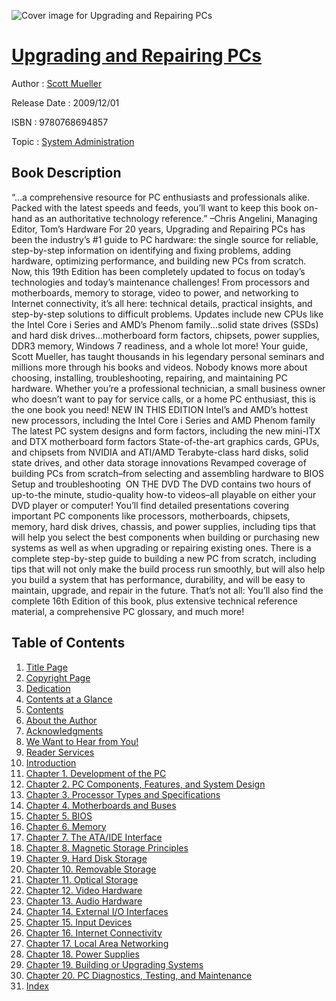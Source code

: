![Cover image for Upgrading and Repairing PCs](https://imgdetail.ebookreading.net/cover/cover/system_admin/EB9780768694857.jpg)

[Upgrading and Repairing PCs](https://ebookreading.net/view/book/Upgrading+and+Repairing+PCs-EB9780768694857_1.html "Upgrading and Repairing PCs")
====================================================================================================================

Author : [Scott Mueller](https://ebookreading.net/search/author/Scott+Mueller)

Release Date : 2009/12/01

ISBN : 9780768694857

Topic : [System Administration](https://ebookreading.net/search/category/system-administration)

Book Description
-----------------

“…a comprehensive resource for PC enthusiasts and professionals alike. Packed with the latest speeds and feeds, you’ll want to keep this book on-hand as an authoritative technology reference.”
–Chris Angelini, Managing Editor, Tom’s Hardware
For 20 years, Upgrading and Repairing PCs has been the industry’s #1 guide to PC hardware: the single source for reliable, step-by-step information on identifying and fixing problems, adding hardware, optimizing performance, and building new PCs from scratch. Now, this 19th Edition has been completely updated to focus on today’s technologies and today’s maintenance challenges!
From processors and motherboards, memory to storage, video to power, and networking to Internet connectivity, it’s all here: technical details, practical insights, and step-by-step solutions to difficult problems. Updates include new CPUs like the Intel Core i Series and AMD’s Phenom family...solid state drives (SSDs) and hard disk drives...motherboard form factors, chipsets, power supplies, DDR3 memory, Windows 7 readiness, and a whole lot more!
Your guide, Scott Mueller, has taught thousands in his legendary personal seminars and millions more through his books and videos. Nobody knows more about choosing, installing, troubleshooting, repairing, and maintaining PC hardware. Whether you’re a professional technician, a small business owner who doesn’t want to pay for service calls, or a home PC enthusiast, this is the one book you need!
NEW IN THIS EDITION
 Intel’s and AMD’s hottest new processors, including the Intel Core i Series and AMD Phenom family 
 The latest PC system designs and form factors, including the new mini-ITX and DTX motherboard form factors 
 State-of-the-art graphics cards, GPUs, and chipsets from NVIDIA and ATI/AMD 
 Terabyte-class hard disks, solid state drives, and other data storage innovations 
 Revamped coverage of building PCs from scratch–from selecting and assembling hardware to BIOS Setup and troubleshooting  
ON THE DVD
The DVD contains two hours of up-to-the minute, studio-quality how-to videos–all playable on either your DVD player or computer! You’ll find detailed presentations covering important PC components like processors, motherboards, chipsets, memory, hard disk drives, chassis, and power supplies, including tips that will help you select the best components when building or purchasing new systems as well as when upgrading or repairing existing ones. There is a complete step-by-step guide to building a new PC from scratch, including tips that will not only make the build process run smoothly, but will also help you build a system that has performance, durability, and will be easy to maintain, upgrade, and repair in the future. That’s not all: You’ll also find the complete 16th Edition of this book, plus extensive technical reference material, a comprehensive PC glossary, and much more!
              
Table of Contents
-----------------

1. [Title Page](https://ebookreading.net/view/book/Upgrading+and+Repairing+PCs-EB9780768694857_2.html#title)
1. [Copyright Page](https://ebookreading.net/view/book/Upgrading+and+Repairing+PCs-EB9780768694857_2.html#copy)
1. [Dedication](https://ebookreading.net/view/book/Upgrading+and+Repairing+PCs-EB9780768694857_2.html#ded)
1. [Contents at a Glance](https://ebookreading.net/view/book/Upgrading+and+Repairing+PCs-EB9780768694857_2.html#toc)
1. [Contents](https://ebookreading.net/view/book/Upgrading+and+Repairing+PCs-EB9780768694857_2.html#toc1)
1. [About the Author](https://ebookreading.net/view/book/Upgrading+and+Repairing+PCs-EB9780768694857_2.html#pre01)
1. [Acknowledgments](https://ebookreading.net/view/book/Upgrading+and+Repairing+PCs-EB9780768694857_2.html#pre02)
1. [We Want to Hear from You!](https://ebookreading.net/view/book/Upgrading+and+Repairing+PCs-EB9780768694857_2.html#pre03)
1. [Reader Services](https://ebookreading.net/view/book/Upgrading+and+Repairing+PCs-EB9780768694857_2.html#pre04)
1. [Introduction](https://ebookreading.net/view/book/Upgrading+and+Repairing+PCs-EB9780768694857_3.html)
1. [Chapter 1. Development of the PC](https://ebookreading.net/view/book/Upgrading+and+Repairing+PCs-EB9780768694857_4.html)
1. [Chapter 2. PC Components, Features, and System Design](https://ebookreading.net/view/book/Upgrading+and+Repairing+PCs-EB9780768694857_5.html)
1. [Chapter 3. Processor Types and Specifications](https://ebookreading.net/view/book/Upgrading+and+Repairing+PCs-EB9780768694857_6.html)
1. [Chapter 4. Motherboards and Buses](https://ebookreading.net/view/book/Upgrading+and+Repairing+PCs-EB9780768694857_8.html)
1. [Chapter 5. BIOS](https://ebookreading.net/view/book/Upgrading+and+Repairing+PCs-EB9780768694857_9.html)
1. [Chapter 6. Memory](https://ebookreading.net/view/book/Upgrading+and+Repairing+PCs-EB9780768694857_10.html)
1. [Chapter 7. The ATA/IDE Interface](https://ebookreading.net/view/book/Upgrading+and+Repairing+PCs-EB9780768694857_11.html)
1. [Chapter 8. Magnetic Storage Principles](https://ebookreading.net/view/book/Upgrading+and+Repairing+PCs-EB9780768694857_12.html)
1. [Chapter 9. Hard Disk Storage](https://ebookreading.net/view/book/Upgrading+and+Repairing+PCs-EB9780768694857_13.html)
1. [Chapter 10. Removable Storage](https://ebookreading.net/view/book/Upgrading+and+Repairing+PCs-EB9780768694857_14.html)
1. [Chapter 11. Optical Storage](https://ebookreading.net/view/book/Upgrading+and+Repairing+PCs-EB9780768694857_15.html)
1. [Chapter 12. Video Hardware](https://ebookreading.net/view/book/Upgrading+and+Repairing+PCs-EB9780768694857_16.html)
1. [Chapter 13. Audio Hardware](https://ebookreading.net/view/book/Upgrading+and+Repairing+PCs-EB9780768694857_17.html)
1. [Chapter 14. External I/O Interfaces](https://ebookreading.net/view/book/Upgrading+and+Repairing+PCs-EB9780768694857_18.html)
1. [Chapter 15. Input Devices](https://ebookreading.net/view/book/Upgrading+and+Repairing+PCs-EB9780768694857_19.html)
1. [Chapter 16. Internet Connectivity](https://ebookreading.net/view/book/Upgrading+and+Repairing+PCs-EB9780768694857_20.html)
1. [Chapter 17. Local Area Networking](https://ebookreading.net/view/book/Upgrading+and+Repairing+PCs-EB9780768694857_21.html)
1. [Chapter 18. Power Supplies](https://ebookreading.net/view/book/Upgrading+and+Repairing+PCs-EB9780768694857_22.html)
1. [Chapter 19. Building or Upgrading Systems](https://ebookreading.net/view/book/Upgrading+and+Repairing+PCs-EB9780768694857_23.html)
1. [Chapter 20. PC Diagnostics, Testing, and Maintenance](https://ebookreading.net/view/book/Upgrading+and+Repairing+PCs-EB9780768694857_24.html)
1. [Index](https://ebookreading.net/view/book/Upgrading+and+Repairing+PCs-EB9780768694857_25.html)
